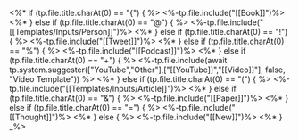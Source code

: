 <%* if (tp.file.title.charAt(0) == "{") { %>
<%-tp.file.include("[[Book]]")%>
<%* } else if (tp.file.title.charAt(0) == "@") { %>
<%-tp.file.include("[[Templates/Inputs/Person]]")%>
<%* } else if (tp.file.title.charAt(0) == "!") { %>
<%-tp.file.include("[[Tweet]]")%>
<%* } else if (tp.file.title.charAt(0) == "%") { %>
<%-tp.file.include("[[Podcast]]")%>
<%* } else if (tp.file.title.charAt(0) == "+") { %>
<%-tp.file.include(await tp.system.suggester(["YouTube","Other"],["[[YouTube]]","[[Video]]"], false, "Video Template")) %>
<%* } else if (tp.file.title.charAt(0) == "(") { %>
<%-tp.file.include("[[Templates/Inputs/Article]]")%>
<%* } else if (tp.file.title.charAt(0) == "&") { %>
<%-tp.file.include("[[Paper]]")%>
<%* } else if (tp.file.title.charAt(0) == "=") { %>
<%-tp.file.include("[[Thought]]")%>
<%* } else { %>
<%-tp.file.include("[[New]]")%>
<%* } _%>